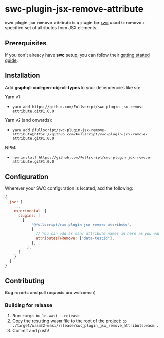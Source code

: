 # swc-plugin-jsx-remove-attribute

swc-plugin-jsx-remove-attribute is a plugin for [swc](https://swc.rs/) used to remove a specified set of attributes from JSX elements.

## Prerequisites

If you don't already have **swc** setup, you can follow their [getting started guide](https://swc.rs/docs/getting-started).

## Installation
Add **graphql-codegen-object-types** to your dependencies like so:

Yarn v1:
- `yarn add https://github.com/Fullscript/swc-plugin-jsx-remove-attribute.git#1.0.0`

Yarn v2 (and onwards):
- `yarn add @fullscript/swc-plugin-jsx-remove-attribute@https://github.com/Fullscript/swc-plugin-jsx-remove-attribute.git#1.0.0`

NPM:
- `npm install https://github.com/Fullscript/swc-plugin-jsx-remove-attribute.git#1.0.0`

## Configuration

Wherever your SWC configuration is located, add the following:
```js
{
  jsc: {
    ...
    experimental: {
      plugins: [
        [
            "@fullscript/swc-plugin-jsx-remove-attribute",
            {
              // You can add as many attribute names in here as you want
              attributesToRemove: ["data-testid"],
            },
          ],
      ]
    }
  }
}
```

## Contributing

Bug reports and pull requests are welcome :)

### Building for release

1. Run: `cargo build-wasi --release`
2. Copy the resulting wasm file to the root of the project:
`cp ./target/wasm32-wasi/release/swc_plugin_jsx_remove_attribute.wasm .`
3. Commit and push!


